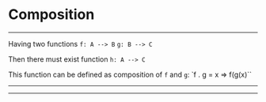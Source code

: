 
# Composition

---

Having two functions
`f: A --> B`
`g: B --> C`

Then there must exist function `h: A --> C`

This function can be defined as composition of `f` and `g`:
`f . g = x => f(g(x)``

---

---
<!--stackedit_data:
eyJoaXN0b3J5IjpbMTAxMTkzNjczNiwtNTMxMDc0ODM3LC0xNT
UyNTc4MzE5LC0xOTI4NDQ1OTQ4XX0=
-->